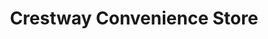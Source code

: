---
title: "Crestway Convenience Store"
url: /brighton/crestway-convenience-store/
shop: Lebensmittel
---